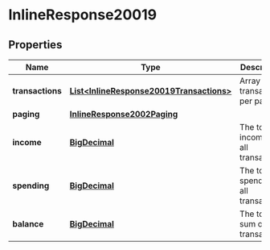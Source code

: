 
# InlineResponse20019

## Properties
Name | Type | Description | Notes
------------ | ------------- | ------------- | -------------
**transactions** | [**List&lt;InlineResponse20019Transactions&gt;**](InlineResponse20019Transactions.md) | Array of transactions per page | 
**paging** | [**InlineResponse2002Paging**](InlineResponse2002Paging.md) |  |  [optional]
**income** | [**BigDecimal**](BigDecimal.md) | The total income of all transactions | 
**spending** | [**BigDecimal**](BigDecimal.md) | The total spending of all transactions | 
**balance** | [**BigDecimal**](BigDecimal.md) | The total sum of all transactions | 



